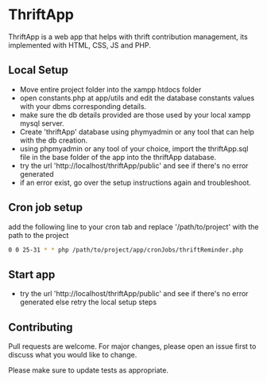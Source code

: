 # ThriftApp

ThriftApp is a web app that helps with thrift contribution management, its implemented with 
HTML, CSS, JS and PHP.

## Local Setup
- Move entire project folder into the xampp htdocs folder
- open constants.php at app/utils and edit the database constants values with your dbms corresponding details.
- make sure the db details provided are those used by your local xampp mysql server.
- Create 'thriftApp' database using phymyadmin or any tool that can help with the db creation.
- using phpmyadmin or any tool of your choice, import the thriftApp.sql file in the base folder of the app into the thriftApp database.
- try the url 'http://localhost/thriftApp/public' and see if there's no error generated
- if an error exist, go over the setup instructions again and troubleshoot.


## Cron job setup
add the following line to your cron tab and replace '/path/to/project' with the path to the project 
```bash
0 0 25-31 * * php /path/to/project/app/cronJobs/thriftReminder.php
```

## Start app
- try the url 'http://localhost/thriftApp/public' and see if there's no error generated else retry the local setup steps

## Contributing

Pull requests are welcome. For major changes, please open an issue first
to discuss what you would like to change.

Please make sure to update tests as appropriate.
